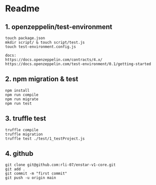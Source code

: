 <!--
 * @Descripttion: enstar
 * @version: 1.0
 * @Author: rli07
 * @Date: 2022-12-16 23:34:19
 * @LastEditors: rli07
 * @LastEditTime: 2023-01-07 19:48:33
-->
# Readme
## 1. openzeppelin/test-environment

```
touch package.json
mkdir script/ & touch script/test.js
touch test-environment.config.js

docs:
https://docs.openzeppelin.com/contracts/4.x/
https://docs.openzeppelin.com/test-environment/0.1/getting-started

```

## 2. npm migration & test

```
npm install
npm run compile
npm run migrate
npm run test
```

## 3. truffle test

```
truffle compile
truffle migration
truffle test ./test/1_testProject.js
```

## 4. github
```
git clone git@github.com:rli-07/enstar-v1-core.git
git add .
git commit -m "first commit"
git push -u origin main
```